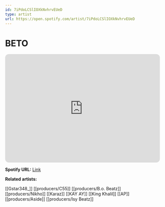 ```yaml
---
id: 7iPdoLCSlIOXkNvhrvEUeD
type: artist
url: https://open.spotify.com/artist/7iPdoLCSlIOXkNvhrvEUeD
---
```

# BETO

<iframe style="border-radius:12px" src="https://open.spotify.com/embed/artist/7iPdoLCSlIOXkNvhrvEUeD" width="100%" height="352" frameBorder="0" allowfullscreen="" allow="autoplay; clipboard-write; encrypted-media; fullscreen; picture-in-picture" loading="lazy"></iframe>

**Spotify URL:** [Link](https://open.spotify.com/artist/7iPdoLCSlIOXkNvhrvEUeD)

**Related artists:**

[[Gstar348_]]
[[producers/C55]]
[[producers/B.o. Beatz]]
[[producers/Nikho]]
[[Karaz]]
[[KAY AY]]
[[King Khalil]]
[[AP]]
[[producers/Aside]]
[[producers/Isy Beatz]]
